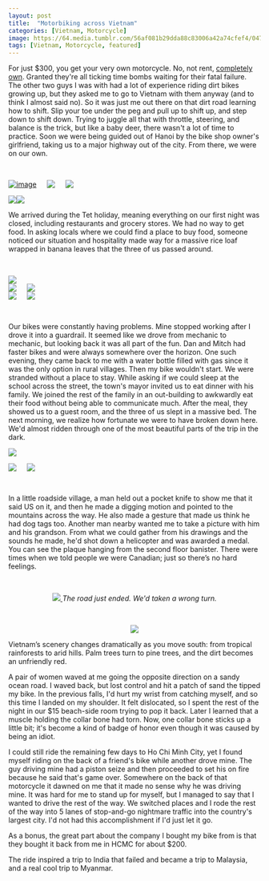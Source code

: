 ```yaml
---
layout: post
title:  "Motorbiking across Vietnam"
categories: [Vietnam, Motorcycle]
image: https://64.media.tumblr.com/56af081b29dda88c83006a42a74cfef4/04700c2717edb9f9-9e/s500x750/fdbe80523e0f2c2168ffdfe552f5860a9a0588e8.jpg"
tags: [Vietnam, Motorcycle, featured]
---
```



  <p>For just $300, you get your very own motorcycle. No, not rent, <u>completely own</u>. Granted they&#39;re all ticking time bombs waiting for their fatal failure. The other two guys I was with had a lot of experience riding dirt bikes growing up, but they asked me to go to Vietnam with them anyway (and to think I almost said no). So it was just me out there on that dirt road learning how to shift. Slip your toe under the peg and pull up to shift up, and step down to shift down. Trying to juggle all that with throttle, steering, and balance is the trick, but like a baby deer, there wasn&#39;t a lot of time to practice. Soon we were being guided out of Hanoi by the bike shop owner&#39;s girlfriend, taking us to a major highway out of the city. From there, we were on our own.</p>

<p>&nbsp;</p>

<div class="columns">
  <div class="img1">
   <a href="https://64.media.tumblr.com/514756e2cfd0829088f4ead01eb748be/04700c2717edb9f9-77/s500x750/793691e5a1369e807ec7372728c52265f02aae5b.jpg"><img class="glightbox" alt="image" src="https://64.media.tumblr.com/514756e2cfd0829088f4ead01eb748be/04700c2717edb9f9-77/s500x750/793691e5a1369e807ec7372728c52265f02aae5b.jpg" /></a>
  </div>
  <div class="img2">
 <a href="https://64.media.tumblr.com/ee9c7a564814eecf8f00faa281a3770c/tumblr_n14hgkQpnf1swz9s8o10_1280.jpg"><img class="glightbox" src="https://64.media.tumblr.com/ee9c7a564814eecf8f00faa281a3770c/tumblr_n14hgkQpnf1swz9s8o10_1280.jpg" /></a>
 </div>
  <div class="img3">
   <a href="https://64.media.tumblr.com/78ace5a912ecb9ed3b3972b5049de5c0/tumblr_n14hgkQpnf1swz9s8o9_1280.jpg"><img class="glightbox" src="https://64.media.tumblr.com/78ace5a912ecb9ed3b3972b5049de5c0/tumblr_n14hgkQpnf1swz9s8o9_1280.jpg" /></a>
  </div>
  </div>


<a href="https://64.media.tumblr.com/bf58188e527a499258e8dccb17dac692/tumblr_n14hgkQpnf1swz9s8o3_1280.jpg"><img class="glightbox" src="https://64.media.tumblr.com/bf58188e527a499258e8dccb17dac692/tumblr_n14hgkQpnf1swz9s8o3_1280.jpg" /></a><a href="https://64.media.tumblr.com/633b4a8870e4a611a3b371d2757b5940/tumblr_n14hgkQpnf1swz9s8o4_1280.jpg"><img class="glightbox" src="https://64.media.tumblr.com/633b4a8870e4a611a3b371d2757b5940/tumblr_n14hgkQpnf1swz9s8o4_1280.jpg" /></a>


<p>We arrived during the Tet holiday, meaning everything on our first night was closed, including restaurants and grocery stores. We had no way to get food. In asking locals where we could find a place to buy food, someone noticed our situation and hospitality made way for a massive rice loaf wrapped in banana leaves that the three of us passed around.</p>
<p style="text-align:center">&nbsp;</p>
<a href="https://64.media.tumblr.com/35b9b3519b39e587ac3dcc7d77c869c9/tumblr_n14hgkQpnf1swz9s8o7_1280.jpg"><img class="glightbox" src="https://64.media.tumblr.com/35b9b3519b39e587ac3dcc7d77c869c9/tumblr_n14hgkQpnf1swz9s8o7_1280.jpg" /></a>

 <div class="columns">
  <div class="img1">
 <a href="https://64.media.tumblr.com/f90b5c89a8881ee67243b07ece2e9f62/04700c2717edb9f9-02/s500x750/112c6fbfb4e9fd461690e28566b9f3ea832d9598.jpg"><img class="glightbox" src="https://64.media.tumblr.com/f90b5c89a8881ee67243b07ece2e9f62/04700c2717edb9f9-02/s500x750/112c6fbfb4e9fd461690e28566b9f3ea832d9598.jpg" /></a>
  </div>
  <div class="img2">
 <a href="https://64.media.tumblr.com/56af081b29dda88c83006a42a74cfef4/04700c2717edb9f9-9e/s500x750/fdbe80523e0f2c2168ffdfe552f5860a9a0588e8.jpg"><img class="glightbox" src="https://64.media.tumblr.com/56af081b29dda88c83006a42a74cfef4/04700c2717edb9f9-9e/s500x750/fdbe80523e0f2c2168ffdfe552f5860a9a0588e8.jpg" /></a>
 </div>
  </div>
   <div class="columns">
  <div class="img1">
<a href="https://64.media.tumblr.com/0ca60a9e88330fc4f416a83f4dc82995/e9cb83666210e290-96/s500x750/5c7e0823f2e6a5c2e9165efb8bddc892c6e1b4a2.jpg"><img class="glightbox" src="https://64.media.tumblr.com/0ca60a9e88330fc4f416a83f4dc82995/e9cb83666210e290-96/s500x750/5c7e0823f2e6a5c2e9165efb8bddc892c6e1b4a2.jpg" /></a>
  </div>
  <div class="img2">
 <a href="https://64.media.tumblr.com/00ac581c9f785baff359bc52785eba2d/04700c2717edb9f9-1a/s500x750/44e7db9a85c8155e21f8e0fbeb4808f496ff5a92.jpg"><img class="glightbox" src="https://64.media.tumblr.com/00ac581c9f785baff359bc52785eba2d/04700c2717edb9f9-1a/s500x750/44e7db9a85c8155e21f8e0fbeb4808f496ff5a92.jpg" /></a>
 </div>
  </div>


<p style="text-align:center">&nbsp;</p>


<p>Our bikes were constantly having problems. Mine stopped working after I drove it into a guardrail. It seemed like we drove from mechanic to mechanic, but looking back it was all part of the fun. Dan and Mitch had faster bikes and were always somewhere over the horizon. One such evening, they came back to me with a water bottle filled with gas since it was the only option in rural villages. Then my bike wouldn't start. We were stranded without a place to stay. While asking if we could sleep at the school across the street, the town&#39;s mayor invited us to eat dinner with his family. We joined the rest of the family in an out-building to awkwardly eat their food without being able to communicate much. After the meal, they showed us to a guest room, and the three of us slept in a massive bed. The next morning, we realize how fortunate we were to have broken down here. We&#39;d almost ridden through one of the most beautiful parts of the trip in the dark.</p>

<a href="https://64.media.tumblr.com/c7ddd046bc95eaf8f9067949f18bdf4b/tumblr_n14qkvGb971swz9s8o4_1280.jpg"><img class="glightbox" src="https://64.media.tumblr.com/c7ddd046bc95eaf8f9067949f18bdf4b/tumblr_n14qkvGb971swz9s8o4_1280.jpg" /></a>

<div class="columns">
  <div class="img1">
   <a href="https://64.media.tumblr.com/1e417ecbd316ba977a5139b902057b20/tumblr_n14qkvGb971swz9s8o7_1280.jpg"><img class="glightbox" src="https://64.media.tumblr.com/1e417ecbd316ba977a5139b902057b20/tumblr_n14qkvGb971swz9s8o7_1280.jpg" /></a>
  </div>
  <div class="img2">
 <a href="https://64.media.tumblr.com/c1666a412f230bbb7abc41fe46007720/tumblr_n14qkvGb971swz9s8o5_1280.jpg"><img class="glightbox" src="https://64.media.tumblr.com/c1666a412f230bbb7abc41fe46007720/tumblr_n14qkvGb971swz9s8o5_1280.jpg" /></a>
 </div>
  </div>

<p style="text-align:center">&nbsp;</p>
<p>In a little roadside village, a man held out a pocket knife to show me that it said US on it, and then he made a digging motion and pointed to the mountains across the way. He also made a gesture that made us think he had dog tags too. Another man nearby wanted me to take a picture with him and his grandson. From what we could gather from his drawings and the sounds he made, he&#39;d shot down a helicopter and was awarded a medal. You can see the plaque hanging from the second floor banister. There were times when we told people we were Canadian; just so there&rsquo;s no hard feelings.</p>

<p style="text-align:center">&nbsp;</p>

<p style="text-align:center"><a href="https://64.media.tumblr.com/c9cba9474ef4e5d00b9f0343cfb45aae/04700c2717edb9f9-d1/s1280x1920/7d7320f78bd0157a375eea5289268fbf7f53202f.jpg" class="lightbox-image" title="7d7320f78bd0157a375eea5289268fbf7f53202f"><img class="lightbox-image" src="https://64.media.tumblr.com/c9cba9474ef4e5d00b9f0343cfb45aae/04700c2717edb9f9-d1/s1280x1920/7d7320f78bd0157a375eea5289268fbf7f53202f.jpg">
</a><em>The road just ended. We'd taken a wrong turn.</em></p>

<p style="text-align:center">&nbsp;</p>

<p style="text-align:center"><a href="https://64.media.tumblr.com/51bd5b03b963db1a80b8d40f10584e8e/tumblr_n14qkvGb971swz9s8o8_1280.jpg"><img class="glightbox" src="https://64.media.tumblr.com/51bd5b03b963db1a80b8d40f10584e8e/tumblr_n14qkvGb971swz9s8o8_1280.jpg" /></a>

<p>Vietnam&rsquo;s scenery changes dramatically as you move south: from tropical rainforests to arid hills. Palm trees turn to pine trees, and the dirt becomes an unfriendly red.&nbsp;</p>

<p>A pair of women waved at me going the opposite direction on a sandy ocean road. I waved back, but lost control and hit a patch of sand the tipped my bike. In the previous falls, I&#39;d hurt my wrist from catching myself, and so this time I landed on my shoulder. It felt dislocated, so I spent the rest of the night in our $15 beach-side room trying to pop it back. Later I learned that a muscle holding the collar bone had torn. Now, one collar bone sticks up a little bit; it&#39;s become a kind of badge of honor even though it was caused by being an idiot.</p>

<p>I could still ride the remaining few days to Ho Chi Minh City, yet I found myself riding on the back of a friend&#39;s bike while another drove mine. The guy driving mine had a piston seize and then proceeded to set his on fire because he said that&#39;s game over. Somewhere on the back of that motorcycle it dawned on me that it made no sense why he was driving mine. It was hard for me to stand up for myself, but I managed to say that I wanted to drive the rest of the way. We switched places and I rode the rest of the way into 5 lanes of stop-and-go nightmare traffic into the country&#39;s largest city. I&#39;d not had this accomplishment if I&#39;d just let it go.</p>

<p>As a bonus, the great part about the company I bought my bike from is that they bought it back from me in HCMC for about $200.</p>

<p>The ride inspired a trip to India that failed and became a trip to Malaysia, and a real cool trip to Myanmar.</p>


